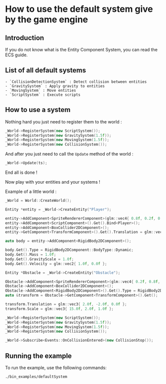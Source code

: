 # How to use the default system give by the game engine

## Introduction

If you do not know what is the Entity Component System, you can read the ECS guide.

## List of all default systems

    - `CollisionDetectionSystem` : Detect collision between entities
    - `GravitySystem` : Apply gravity to entities
    - `MovingSystem` : Move entities
    - `ScriptSystem` : Execute scripts

## How to use a system

Nothing hard you just need to register them to the world :

```cpp
_World->RegisterSystem(new ScriptSystem());
_World->RegisterSystem(new GravitySystem(1.5f));
_World->RegisterSystem(new MovingSystem(1.5f));
_World->RegisterSystem(new CollisionSystem());
```

And after you just need to call the `Update` method of the world :

```cpp
_World->Update(ts);
```

End all is done !

Now play with your entities and your systems !

Example of a little world :

```cpp
_World = World::CreateWorld();

Entity *entity = _World->CreateEntity("Player");

entity->AddComponent<SpriteRendererComponent>(glm::vec4{ 0.8f, 0.2f, 0.3f, 1.0f });
entity->AddComponent<ScriptComponent>().Get().Bind<Player>();
entity->AddComponent<BoxCollider2DComponent>();
entity->GetComponent<TransformComponent>().Get().Translation = glm::vec3{ 0.0f, 5.0f, 0.0f };

auto body = entity->AddComponent<RigidBody2DComponent>();

body.Get().Type = RigidBody2DComponent::BodyType::Dynamic;
body.Get().Mass = 1.0f;
body.Get().GravityScale = 1.0f;
body.Get().Velocity = glm::vec2{ 1.0f, 0.0f };

Entity *Obstacle = _World->CreateEntity("Obstacle");

Obstacle->AddComponent<SpriteRendererComponent>(glm::vec4{ 0.2f, 0.8f, 0.3f, 1.0f });
Obstacle->AddComponent<BoxCollider2DComponent>();
Obstacle->AddComponent<RigidBody2DComponent>().Get().Type = RigidBody2DComponent::BodyType::Static;
auto &transform = Obstacle->GetComponent<TransformComponent>().Get();

transform.Translation = glm::vec3{ 2.0f, -2.0f, 0.0f };
transform.Scale = glm::vec3{ 15.0f, 2.0f, 1.0f };

_World->RegisterSystem(new ScriptSystem());
_World->RegisterSystem(new GravitySystem(1.5f));
_World->RegisterSystem(new MovingSystem(1.5f));
_World->RegisterSystem(new CollisionSystem());

_World->Subscribe<Events::OnCollisionEntered>(new CollisionStop());
```

## Running the example

To run the example, use the following commands:

```bash
./bin_examples/defaultSystem
```
